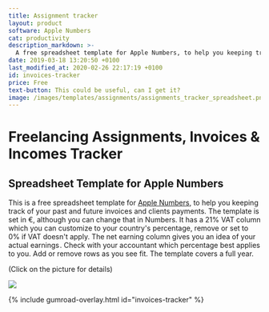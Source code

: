 ```yaml
---
title: Assignment tracker
layout: product
software: Apple Numbers
cat: productivity
description_markdown: >-
  A free spreadsheet template for Apple Numbers, to help you keeping track of your past and future invoices and clients payments.
date: 2019-03-18 13:20:50 +0100
last_modified_at: 2020-02-26 22:17:19 +0100
id: invoices-tracker
price: Free
text-button: This could be useful, can I get it?
image: /images/templates/assignments/assignments_tracker_spreadsheet.png
---
```



# Freelancing Assignments, Invoices & Incomes Tracker

## Spreadsheet Template for Apple Numbers
This is a free spreadsheet template for [Apple Numbers](https://www.apple.com/numbers/), to help you keeping track of your past and future invoices and clients payments. The template is set in €, although you can change that in Numbers. It has a 21% VAT column which you can customize to your country's percentage, remove or set to 0% if VAT doesn't apply. The net earning column gives you an idea of your actual earnings . Check with your accountant which percentage best applies to you. Add or remove rows as you see fit. The template covers a full year.

<p class="tc f5 black-30 measure-wide lh-copy avenir">
(Click on the picture for details)
</p>


<a href="https://gum.co/invoices-tracker" class="no-underline pv2 grow db"><img class="w-100" src="{{site.baseurl}}/images/templates/assignments/assignments_tracker_spreadsheet.png"></a>

{% include gumroad-overlay.html id="invoices-tracker" %}
